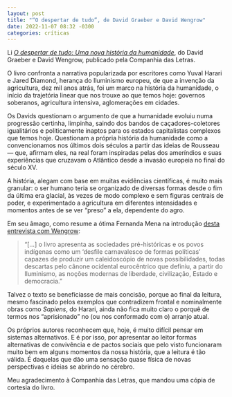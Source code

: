 ```yaml
---
layout: post
title: "“O despertar de tudo”, de David Graeber e David Wengrow"
date: 2022-11-07 08:32 -0300
categories: críticas
---
```

Li [_O despertar de tudo: Uma nova história da humanidade_](https://www.companhiadasletras.com.br/livro/9786559211722/o-despertar-de-tudo), do David Graeber e David Wengrow, publicado pela Companhia das Letras.

O livro confronta a narrativa popularizada por escritores como Yuval Harari e Jared Diamond, herança do Iluminismo europeu, de que a invenção da agricultura, dez mil anos atrás, foi um marco na história da humanidade, o início da trajetória linear que nos trouxe ao que temos hoje: governos soberanos, agricultura intensiva, aglomerações em cidades.

Os Davids questionam o argumento de que a humanidade evoluiu numa progressão certinha, limpinha, saindo dos bandos de caçadores-coletores igualitários e politicamente inaptos para os estados capitalistas complexos que temos hoje. Questionam a própria história da humanidade como a convencionamos nos últimos dois séculos a partir das ideias de Rousseau — que, afirmam eles, na real foram inspiradas pelas dos ameríndios e suas experiências que cruzavam o Atlântico desde a invasão europeia no final do século XV.

A história, alegam com base em muitas evidências científicas, é muito mais granular: o ser humano teria se organizado de diversas formas desde o fim da última era glacial, às vezes de modo complexo e sem figuras centrais de poder, e experimentado a agricultura em diferentes intensidades e momentos antes de se ver “preso” a ela, dependente do agro.

Em seu âmago, como resume a ótima Fernanda Mena na introdução [desta entrevista com Wengrow](https://www1.folha.uol.com.br/ilustrissima/2022/08/humanos-estao-errados-sobre-a-historia-da-humanidade-aponta-livro.shtml):

>“[…] o livro apresenta as sociedades pré-históricas e os povos indígenas como um ‘desfile carnavalesco de formas políticas’ capazes de produzir um caleidoscópio de novas possibilidades, todas descartas pelo cânone ocidental eurocêntrico que definiu, a partir do Iluminismo, as noções modernas de liberdade, civilização, Estado e democracia.”

Talvez o texto se beneficiasse de mais concisão, porque ao final da leitura, mesmo fascinado pelos exemplos que contradizem frontal e nominalmente obras como _Sapiens_, do Harari, ainda não fica muito claro o porquê de termos nos “aprisionado” no (ou nos conformado com o) arranjo atual.

Os próprios autores reconhecem que, hoje, é muito difícil pensar em sistemas alternativos. E é por isso, por apresentar ao leitor formas alternativas de convivência e de pactos sociais que pelo visto funcionaram muito bem em alguns momentos da nossa história, que a leitura é tão válida. É daquelas que dão uma sensação quase física de novas perspectivas e ideias se abrindo no cérebro.

Meu agradecimento à Companhia das Letras, que mandou uma cópia de cortesia do livro.